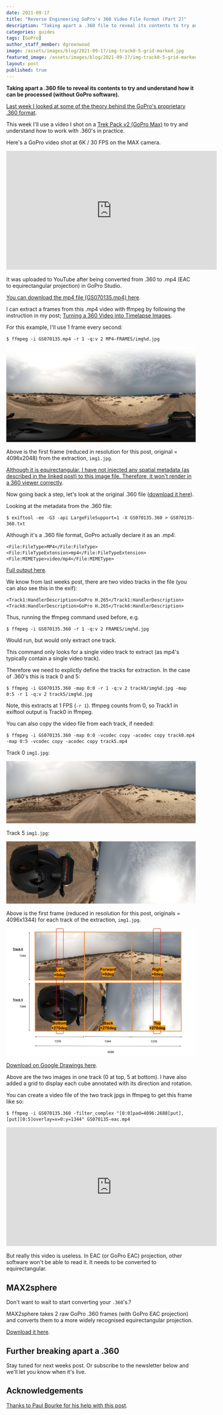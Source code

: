 ```yaml
---
date: 2021-09-17
title: "Reverse Engineering GoPro's 360 Video File Format (Part 2)"
description: "Taking apart a .360 file to reveal its contents to try and understand how it can be processed (without GoPro software)."
categories: guides
tags: [GoPro]
author_staff_member: dgreenwood
image: /assets/images/blog/2021-09-17/img-track0-5-grid-marked.jpg
featured_image: /assets/images/blog/2021-09-17/img-track0-5-grid-marked-sm.jpg
layout: post
published: true
---
```


**Taking apart a .360 file to reveal its contents to try and understand how it can be processed (without GoPro software).**

[Last week I looked at some of the theory behind the GoPro's proprietary .360 format](/blog/2021/reverse-engineering-gopro-360-file-format-part-1). 

This week I'll use a video I shot on a [Trek Pack v2 (GoPro Max)](/trek-pack) to try and understand how to work with .360's in practice.

Here's a GoPro video shot at 6K / 30 FPS on the MAX camera.

<iframe width="560" height="315" src="https://www.youtube.com/embed/dUxe_tYCTL0" title="YouTube video player" frameborder="0" allow="accelerometer; autoplay; clipboard-write; encrypted-media; gyroscope; picture-in-picture" allowfullscreen></iframe>

It was uploaded to YouTube after being converted from .360 to .mp4 (EAC to equirectangular projection) in GoPro Studio. 

[You can download the mp4 file (GS070135.mp4) here](https://drive.google.com/open?id=1ZYyfeGyqtV2bnkRnWPXNlTUyau8fWer_&authuser=dgreenwood%40trekview.org&usp=drive_fs).

I can extract a frames from this .mp4 video with ffmpeg by following the instruction in my post; [Turning a 360 Video into Timelapse Images](/blog/2021/turn-360-video-into-timelapse-images-part-1).

For this example, I'll use 1 frame every second:

```
$ ffmpeg -i GS070135.mp4 -r 1 -q:v 2 MP4-FRAMES/img%d.jpg
```

<img class="img-fluid" src="/assets/images/blog/2021-09-17/img1.jpg" alt="GoPro equirectangular video frame mp4" title="GoPro equirectangular video frame mp4" />

Above is the first frame (reduced in resolution for this post, original = 4096x2048) from the extraction, `img1.jpg`.

[Although it is equirectangular, I have not injected any spatial metadata (as described in the linked post) to this image file. Therefore, it won't render in a 360 viewer correctly](/blog/2021/turn-360-video-into-timelapse-images-part-2).

Now going back a step, let's look at the original .360 file ([download it here](https://drive.google.com/open?id=1X_IRW-ut3yew97Ep3HkZ0DuZrZGzUsCW&authuser=dgreenwood%40trekview.org&usp=drive_fs)). 

Looking at the metadata from the .360 file:

```
$ exiftool -ee -G3 -api LargeFileSupport=1 -X GS070135.360 > GS070135-360.txt
```

Although it's a .360 file format, GoPro actually declare it as an .mp4:

```
<File:FileType>MP4</File:FileType>
<File:FileTypeExtension>mp4</File:FileTypeExtension>
<File:MIMEType>video/mp4</File:MIMEType>
```

[Full output here](https://drive.google.com/open?id=1YExyB30HwEJHLboW0cu2WKi6_xuEPsyg&authuser=dgreenwood%40trekview.org&usp=drive_fs).

We know from last weeks post, there are two video tracks in the file (you can also see this in the exif):

```
<Track1:HandlerDescription>GoPro H.265</Track1:HandlerDescription>
<Track6:HandlerDescription>GoPro H.265</Track6:HandlerDescription>
```

Thus, running the ffmpeg command used before, e.g.

```
$ ffmpeg -i GS070135.360 -r 1 -q:v 2 FRAMES/img%d.jpg
```

Would run, but would only extract one track. 

This command only looks for a single video track to extract (as mp4's typically contain a single video track).

Therefore we need to explictly define the tracks for extraction. In the case of .360's this is track 0 and 5:

```
$ ffmpeg -i GS070135.360 -map 0:0 -r 1 -q:v 2 track0/img%d.jpg -map 0:5 -r 1 -q:v 2 track5/img%d.jpg
```

Note, this extracts at 1 FPS (`-r 1`). ffmpeg counts from 0, so Track1 in exiftool output is Track0 in ffmpeg.

You can also copy the video file from each track, if needed:

```
$ ffmpeg -i GS070135.360 -map 0:0 -vcodec copy -acodec copy track0.mp4 -map 0:5 -vcodec copy -acodec copy track5.mp4
```

Track 0 `img1.jpg`:

<img class="img-fluid" src="/assets/images/blog/2021-09-17/img1-track0.jpg" alt="GoPro EAC video frame top track 0" title="GoPro EAC video frame top track 0" />

Track 5 `img1.jpg`:

<img class="img-fluid" src="/assets/images/blog/2021-09-17/img1-track5.jpg" alt="GoPro EAC video frame top track 5" title="GoPro EAC video frame top track 5" />

Above is the first frame (reduced in resolution for this post, originals = 4096x1344) for each track of the extraction, `img1.jpg`.

<img class="img-fluid" src="/assets/images/blog/2021-09-17/img-track0-5-grid-marked.jpg" alt="GoPro EAC video frame top track 0 and 5 marked" title="GoPro EAC video frame top track 0 and 5 marked" />

[Download on Google Drawings here](https://docs.google.com/drawings/d/1DpMUfO6RL601SCuJfZ9uTiE0XcTBApLJssmOs2BcAZw/edit?usp=sharing).

Above are the two images in one track (0 at top, 5 at bottom). I have also added a grid to display each cube annotated with its direction and rotation.

You can create a video file of the two track jpgs in ffmpeg to get this frame like so:

```
$ ffmpeg -i GS070135.360 -filter_complex "[0:0]pad=4096:2688[put],[put][0:5]overlay=x=0:y=1344" GS070135-eac.mp4
```

<iframe width="560" height="315" src="https://www.youtube.com/embed/qIBc_s6W47I" title="YouTube video player" frameborder="0" allow="accelerometer; autoplay; clipboard-write; encrypted-media; gyroscope; picture-in-picture" allowfullscreen></iframe>

But really this video is useless. In EAC (or GoPro EAC) projection, other software won't be able to read it. It needs to be converted to equirectangular.

## MAX2sphere

Don't want to wait to start converting your `.360`'s.? 

MAX2sphere takes 2 raw GoPro .360 frames (with GoPro EAC projection) and converts them to a more widely recognised equirectangular projection.

[Download it here](https://github.com/trek-view/MAX2sphere).

## Further breaking apart a .360

Stay tuned for next weeks post. Or subscribe to the newsletter below and we'll let you know when it's live.

## Acknowledgements

[Thanks to Paul Bourke for his help with this post](http://paulbourke.net/).